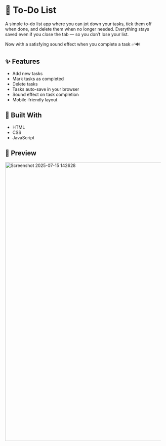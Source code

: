 # 📝 To-Do List

A simple to-do list app where you can jot down your tasks, tick them off when done, and delete them when no longer needed. Everything stays saved even if you close the tab — so you don’t lose your list.

Now with a satisfying sound effect when you complete a task ✅🔊

## ✨ Features

- Add new tasks
- Mark tasks as completed
- Delete tasks
- Tasks auto-save in your browser
- Sound effect on task completion
- Mobile-friendly layout

## 🧩 Built With

- HTML
- CSS
- JavaScript

## 📸 Preview

<img width="1909" height="903" alt="Screenshot 2025-07-15 142628" src="https://github.com/user-attachments/assets/c42f0298-903b-468a-8702-7b70434db7d3" />
